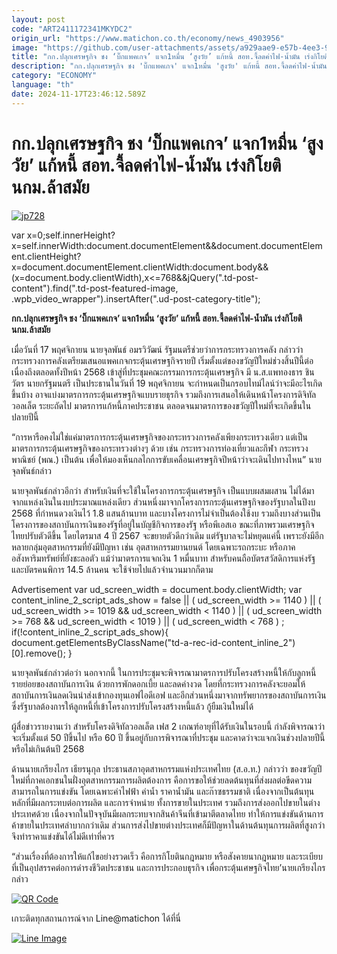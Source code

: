 ```yaml
---
layout: post
code: "ART2411172341MKYDC2"
origin_url: "https://www.matichon.co.th/economy/news_4903956"
image: "https://github.com/user-attachments/assets/a929aae9-e57b-4ee3-9579-29c385830a05"
title: "กก.ปลุกเศรษฐกิจ ชง ‘บิ๊กแพคเกจ’ แจก1หมื่น ‘สูงวัย’ แก้หนี้ สอท.จี้ลดค่าไฟ-น้ำมัน เร่งกิโยตินกม.ล้าสมัย"
description: "กก.ปลุกเศรษฐกิจ ชง 'บิ๊กแพคเกจ' แจก1หมื่น 'สูงวัย' แก้หนี้ สอท.จี้ลดค่าไฟ-น้ำมัน เร่งกิโยตินกม.ล้าสมัย"
category: "ECONOMY"
language: "th"
date: 2024-11-17T23:46:12.589Z
---
```


# กก.ปลุกเศรษฐกิจ ชง ‘บิ๊กแพคเกจ’ แจก1หมื่น ‘สูงวัย’ แก้หนี้ สอท.จี้ลดค่าไฟ-น้ำมัน เร่งกิโยตินกม.ล้าสมัย

[![](https://www.matichon.co.th/wp-content/uploads/2024/11/jp728.jpg "jp728")](https://www.matichon.co.th/wp-content/uploads/2024/11/jp728.jpg)

var x=0;self.innerHeight?x=self.innerWidth:document.documentElement&&document.documentElement.clientHeight?x=document.documentElement.clientWidth:document.body&&(x=document.body.clientWidth),x<=768&&jQuery(".td-post-content").find(".td-post-featured-image, .wpb\_video\_wrapper").insertAfter(".ud-post-category-title");

**กก.ปลุกเศรษฐกิจ ชง ‘บิ๊กแพคเกจ’ แจก1หมื่น ‘สูงวัย’ แก้หนี้ สอท.จี้ลดค่าไฟ-น้ำมัน เร่งกิโยตินกม.ล้าสมัย**

เมื่อวันที่ 17 พฤศจิกายน นายจุลพันธ์ อมรวิวัฒน์ รัฐมนตรีช่วยว่าการกระทรวงการคลัง กล่าวว่า กระทรวงการคลังเตรียมเสนอแพคเกจกระตุ้นเศรษฐกิจรายปี เริ่มตั้งแต่ของขวัญปีใหม่ช่วงสิ้นปีนี้ต่อเนื่องถึงตลอดทั้งปีหน้า 2568 เข้าสู่ที่ประชุมคณะกรรมการกระตุ้นเศรษฐกิจ มี น.ส.แพทองธาร ชินวัตร นายกรัฐมนตรี เป็นประธานในวันที่ 19 พฤศจิกายน จะกำหนดเป็นกรอบไทม์ไลน์ว่าจะมีอะไรเกิดขึ้นบ้าง อาจแบ่งมาตรการกระตุ้นเศรษฐกิจแบบรายธุรกิจ รวมถึงการเสนอให้เดินหน้าโครงการดิจิทัลวอลเล็ต ระยะถัดไป มาตรการแก้หนี้ภาคประชาชน ตลอดจนมาตรการของขวัญปีใหม่ที่จะเกิดขึ้นในปลายปีนี้

“การหารือคงไม่ใช่แค่มาตรการกระตุ้นเศรษฐกิจของกระทรวงการคลังเพียงกระทรวงเดียว แต่เป็นมาตรการกระตุ้นเศรษฐกิจของกระทรวงต่างๆ ด้วย เช่น กระทรวงการท่องเที่ยวและกีฬา กระทรวงพาณิชย์ (พณ.) เป็นต้น เพื่อให้มองเห็นกลไกการขับเคลื่อนเศรษฐกิจปีหน้าว่าจะเดินไปทางไหน” นายจุลพันธ์กล่าว

นายจุลพันธ์กล่าวอีกว่า สำหรับเงินที่จะใช้ในโครงการกระตุ้นเศรษฐกิจ เป็นแบบผสมผสาน ไม่ได้มาจากแหล่งเงินในงบประมาณแหล่งเดียว ส่วนหนึ่งมาจากโครงการกระตุ้นเศรษฐกิจของรัฐบาลในปีงบ 2568 ที่กำหนดวงเงินไว้ 1.8 แสนล้านบาท และบางโครงการไม่จำเป็นต้องใช้งบ รวมถึงบางส่วนเป็นโครงการของสถาบันการเงินของรัฐที่อยู่ในบัญชีกิจการของรัฐ หรือพีเอสเอ ขณะที่ภาพรวมเศรษฐกิจไทยปรับตัวดีขึ้น โดยไตรมาส 4 ปี 2567 จะขยายตัวดีกว่าเดิม แต่รัฐบาลจะไม่หยุดแค่นี้ เพราะยังมีอีกหลายกลุ่มอุตสาหกรรมที่ยังมีปัญหา เช่น อุตสาหกรรมยานยนต์ โดยเฉพาะรถกระบะ หรือภาคอสังหาริมทรัพย์ที่ยังชะลอตัว แม้ว่ามาตรการแจกเงิน 1 หมื่นบาท สำหรับคนถือบัตรสวัสดิการแห่งรัฐ และบัตรคนพิการ 14.5 ล้านคน จะใช้จ่ายไปแล้วจำนวนมากก็ตาม

Advertisement var ud\_screen\_width = document.body.clientWidth; var content\_inline\_2\_script\_ads\_show = false || ( ud\_screen\_width >= 1140 ) || ( ud\_screen\_width >= 1019 && ud\_screen\_width < 1140 ) || ( ud\_screen\_width >= 768 && ud\_screen\_width < 1019 ) || ( ud\_screen\_width < 768 ) ; if(!content\_inline\_2\_script\_ads\_show){ document.getElementsByClassName("td-a-rec-id-content\_inline\_2")\[0\].remove(); }

นายจุลพันธ์กล่าวต่อว่า นอกจากนี้ ในการประชุมจะพิจารณามาตรการปรับโครงสร้างหนี้ให้กับลูกหนี้รายย่อยของสถาบันการเงิน ด้วยการพักดอกเบี้ย และลดค่างวด โดยที่กระทรวงการคลังจะยอมให้สถาบันการเงินลดเงินนำส่งเข้ากองทุนเอฟไอดีเอฟ และอีกส่วนหนึ่งมาจากทรัพยากรของสถาบันการเงิน ซึ่งรัฐบาลต้องการให้ลูกหนี้ที่เข้าโครงการปรับโครงสร้างหนี้แล้ว กู้ยืมเงินใหม่ได้

ผู้สื่อข่าวรายงานเว่า สำหรับโครงดิจิทัลวอลเล็ต เฟส 2 เกณฑ์อายุที่ได้รับเงินในรอบนี้ กำลังพิจารณาว่าจะเริ่มตั้งแต่ 50 ปีขึ้นไป หรือ 60 ปี ขึ้นอยู่กับการพิจารณาที่ประชุม และคาดว่าจะแจกเงินช่วงปลายปีนี้ หรือไม่เกินต้นปี 2568

ด้านนายเกรียงไกร เธียรนุกุล ประธานสภาอุตสาหกรรมแห่งประเทศไทย (ส.อ.ท.) กล่าวว่า ของขวัญปีใหม่ที่ภาคเอกชนในฝั่งอุตสาหกรรมการผลิตต้องการ คือการขอให้ช่วยลดต้นทุนที่ส่งผลต่อขีดความสามารถในการแข่งขัน โดยเฉพาะค่าไฟฟ้า ค่าน้ำ ราคาน้ำมัน และก๊าซธรรมชาติ เนื่องจากเป็นต้นทุนหลักที่มีผลกระทบต่อการผลิต และการจำหน่าย ทั้งการขายในประเทศ รวมถึงการส่งออกไปขายในต่างประเทศด้วย เนื่องจากในปัจจุบันมีผลกระทบจากสินค้าจีนที่เข้ามาตีตลาดไทย ทำให้การแข่งขันด้านการค้าขายในประเทศลำบากกว่าเดิม ส่วนการส่งไปขายต่างประเทศก็มีปัญหาในด้านต้นทุนการผลิตที่สูงกว่า จึงทำราคาแข่งขันได้ไม่ดีเท่าที่ควร

“ส่วนเรื่องที่ต้องการให้แก้ไขอย่างรวดเร็ว คือการกิโยตินกฎหมาย หรือสังคายนากฎหมาย และระเบียบที่เป็นอุปสรรคต่อการดำรงชีวิตประชาชน และการประกอบธุรกิจ เพื่อกระตุ้นเศษฐกิจไทย’นายเกรียงไกรกล่าว

[![QR Code](https://www.matichon.co.th/wp-content/uploads/2023/07/wob1371z.jpg)](https://lin.ee/ht0nDxX)

เกาะติดทุกสถานการณ์จาก Line@matichon ได้ที่นี่

[![Line Image](https://www.matichon.co.th/wp-content/uploads/2023/07/th.png)](https://lin.ee/ht0nDxX)
